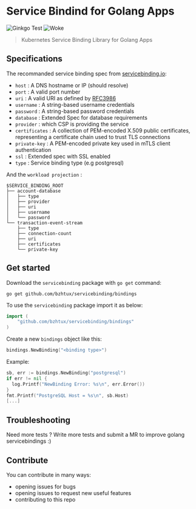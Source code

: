 # Service Bindind for Golang Apps

![Ginkgo Test](https://github.com/bzhtux/servicebinding/actions/workflows/ginkgo_tests.yml/badge.svg)  ![Woke](https://github.com/bzhtux/servicebinding/actions/workflows/woke.yml/badge.svg)

> Kubernetes Service Binding Library for Golang Apps

## Specifications

The recommanded service binding spec from [servicebinding.io](https://servicebinding.io/):

* `host` : A DNS hostname or IP (should resolve)
* `port` : A valid port number
* `uri` : A valid URI as defined by [RFC3986](https://tools.ietf.org/html/rfc3986)
* `username` : A string-based username credentials
* `password` : A string-based password credentials
* `database` : Extended Spec for database requirements
* `provider` : which CSP is providing the service
* `certificates` : A collection of PEM-encoded X.509 public certificates, representing a certificate chain used to trust TLS connections
* `private-key` : A PEM-encoded private key used in mTLS client authentication
* `ssl` : Extended spec with SSL enabled
* `type` : Service binding type (e.g postgresql)

And the `workload projection` :

```text
$SERVICE_BINDING_ROOT
├── account-database
│   ├── type
│   ├── provider
│   ├── uri
│   ├── username
│   └── password
└── transaction-event-stream
    ├── type
    ├── connection-count
    ├── uri
    ├── certificates
    └── private-key
```

## Get started

Download the `servicebinding` package with `go get` command:

```shell
go get github.com/bzhtux/servicebinding/bindings
```

To use the `servicebinding` package import it as below:

```go
import (
    "github.com/bzhtux/servicebinding/bindings"
)
```

Create a new `bindings` object like this:

```go
bindings.NewBinding("<binding type>")
```

Example:

```go
sb, err := bindings.NewBinding("postgresql")
if err != nil {
  log.Printf("NewBinding Error: %s\n", err.Error())
}
fmt.Printf("PostgreSQL Host = %s\n", sb.Host)
[...]
```

## Troubleshooting

Need more tests ? Write more tests and submit a MR to improve golang servicebindings :)

## Contribute

You can contribute in many ways:

* opening issues for bugs
* opening issues to request new useful features
* contributing to this repo
